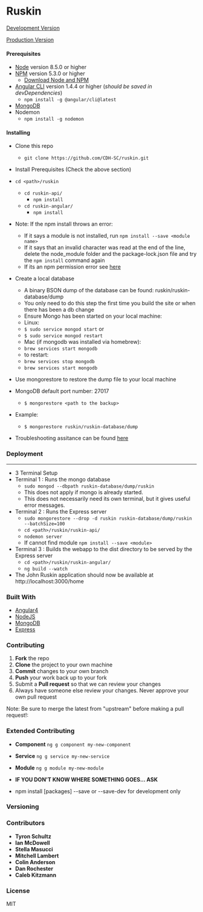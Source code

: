 # Ruskin
[Development Version](https://ruskin.dev.cdhsc.org/home)

[Production Version](https://ruskindigitalarchive.cdhsc.org)

#### Prerequisites
* [Node](https://nodejs.org/en/) version 8.5.0 or higher
* [NPM](https://www.npmjs.com/) version 5.3.0 or higher
  * [Download Node and NPM](https://nodejs.org/en/)
* [Angular CLI](https://cli.angular.io/) version 1.4.4 or higher (*should be saved in devDependencies*)
  * ```npm install -g @angular/cli@latest```
* [MongoDB](https://docs.mongodb.com/getting-started/shell/installation/)
* Nodemon
  * ```npm install -g nodemon```

#### Installing
* Clone this repo
  * ```git clone https://github.com/CDH-SC/ruskin.git```
* Install Prerequisites (Check the above section)
* ```cd <path>/ruskin```
  * ```cd ruskin-api/```
    * ```npm install```
  * ```cd ruskin-angular/```
    * ```npm install```
* Note: If the npm install throws an error:
  * If it says a module is not installed, run ```npm install --save <module name>```
  * If it says that an invalid character was read at the end of the line, delete the node_module folder and the package-lock.json file and try the ```npm install``` command again
  * If its an npm permission error see [here](https://docs.npmjs.com/getting-started/fixing-npm-permissions)


* Create a local database
  * A binary BSON dump of the database can be found: ruskin/ruskin-database/dump
  * You only need to do this step the first time you build the site or when there has been a db change
  * Ensure Mongo has been started on your local machine:
   * Linux:
    * ```$ sudo service mongod start```
  or
    * ```$ sudo service mongod restart```
   * Mac (if mongodb was installed via homebrew):
    * ```brew services start mongodb```
    * to restart:
     * ```brew services stop mongodb```
     * ```brew services start mongodb```
* Use mongorestore to restore the dump file to your local machine
* MongoDB default port number: 27017
  * ```$ mongorestore <path to the backup>```
* Example:
  * ```$ mongorestore ruskin/ruskin-database/dump```
 * Troubleshooting assitance can be found [here](https://docs.mongodb.com/manual/tutorial/backup-and-restore-tools/)


### Deployment
---
* 3 Terminal Setup
* Terminal 1 : Runs the mongo database
  * ```sudo mongod --dbpath ruskin-database/dump/ruskin```
  * This does not apply if mongo is already started.
  * This does not necessarily need its own terminal, but it gives useful error messages.
* Terminal 2 : Runs the Express server
  * ```sudo mongorestore --drop -d ruskin ruskin-database/dump/ruskin --batchSize=100```
  * ```cd <path>/ruskin/ruskin-api/```
  * ```nodemon server```
  * If cannot find module ```npm install --save <module>```
* Terminal 3 : Builds the webapp to the dist directory to be served by the Express server
  * ```cd <path>/ruskin/ruskin-angular/```
  * ```ng build --watch```
* The John Ruskin application should now be available at http://localhost:3000/home


### Built With
* [Angular4](https://angular.io/)
* [NodeJS](https://nodejs.org/en/)
* [MongoDB](https://www.mongodb.com/)
* [Express](https://expressjs.com/)

### Contributing
1. **Fork** the repo
2. **Clone** the project to your own machine
3. **Commit** changes to your own branch
4. **Push** your work back up to your fork
5. Submit a **Pull request** so that we can review your changes
6. Always have someone else review your changes. Never approve your own pull request

Note: Be sure to merge the latest from "upstream" before making a pull request!:

### Extended Contributing
* **Component**  ``` ng g component my-new-component ```
* **Service**  ``` ng g service my-new-service ```
* **Module**  ``` ng g module my-new-module ```
* **IF YOU DON'T KNOW WHERE SOMETHING GOES... ASK**

* npm install [packages] --save or --save-dev for development only

### Versioning

### Contributors
* **Tyron Schultz**
* **Ian McDowell**
* **Stella Masucci**
* **Mitchell Lambert**
* **Colin Anderson**
* **Dan Rochester**
* **Caleb Kitzmann**


### License
MIT
